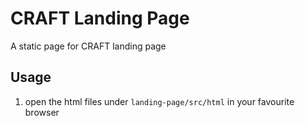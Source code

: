 # CRAFT Landing Page

A static page for CRAFT landing page

## Usage

1. open the html files under `landing-page/src/html` in your favourite browser